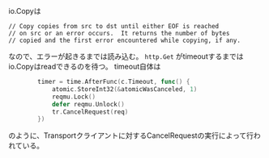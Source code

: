 io.Copyは

	// Copy copies from src to dst until either EOF is reached
	// on src or an error occurs.  It returns the number of bytes
	// copied and the first error encountered while copying, if any.

なので、エラーが起きるまでは読み込む。 `http.Get` がtimeoutするまではio.Copyはreadできるのを待つ。
timeout自体は

```go
		timer = time.AfterFunc(c.Timeout, func() {
			atomic.StoreInt32(&atomicWasCanceled, 1)
			reqmu.Lock()
			defer reqmu.Unlock()
			tr.CancelRequest(req)
		})
```

のように、Transportクライアントに対するCancelRequestの実行によって行われている。
